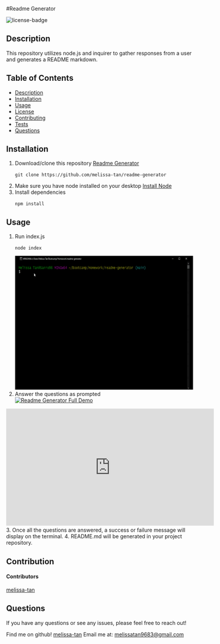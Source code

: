 
#Readme Generator

![license-badge](https://img.shields.io/badge/license-Unlicensed-yellow)

## Description
This repository utilizes node.js and inquirer to gather responses from a user and generates a README markdown.

## Table of Contents
- [Description](#description)
- [Installation](#installation)
- [Usage](#usage)
- [License](#license)
- [Contributing](#contributing)
- [Tests](#tests)
- [Questions](#questions)

## Installation
1. Download/clone this repository [Readme Generator](https://github.com/melissa-tan/readme-generator)
	```
	git clone https://github.com/melissa-tan/readme-generator
	```
2. Make sure you have node installed on your desktop [Install Node](https://nodejs.org/en/download/)
3. Install dependencies
	```
	npm install
	```

## Usage
1. Run index.js
	``` 
	node index
	```
	<img src=".\assets\demo\initiate node.gif" width="640" height="360">
2. Answer the questions as prompted </br>
	[![Readme Generator Full Demo](http://img.youtube.com/vi/dFRDGqj7sGQ/0.jpg)](http://www.youtube.com/watch?v=dFRDGqj7sGQ "Readme Generator Full Demo-Click to Watch!")
<iframe width="560" height="315" src="https://www.youtube.com/embed/dFRDGqj7sGQ" title="YouTube video player" frameborder="0" allow="accelerometer; autoplay; clipboard-write; encrypted-media; gyroscope; picture-in-picture" allowfullscreen></iframe>
3. Once all the questions are answered, a success or failure message will display on the terminal.
4. README.md will be generated in your project repository.

## Contribution
#### Contributors
[melissa-tan](https://github.com/melissa-tan)

## Questions
If you have any questions or see any issues, please feel free to reach out!

Find me on github! [melissa-tan](https://github.com/melissa-tan)
Email me at: melissatan9683@gmail.com
